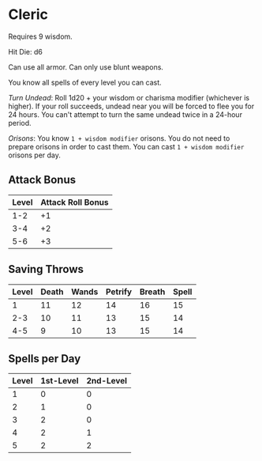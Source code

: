 # Cleric
Requires 9 wisdom.

Hit Die: d6

Can use all armor. Can only use blunt weapons.

You know all spells of every level you can cast.

*Turn Undead*: Roll 1d20 + your wisdom or charisma modifier (whichever is higher). If your roll succeeds, undead near you will be forced to flee you for 24 hours. You can't attempt to turn the same undead twice in a 24-hour period.

*Orisons*: You know `1 + wisdom modifier` orisons. You do not need to prepare orisons in order to cast them. You can cast `1 + wisdom modifier` orisons per day.

## Attack Bonus
| Level | Attack Roll Bonus |
|-------|-------------------|
| 1-2   | +1                |
| 3-4   | +2                |
| 5-6   | +3                |

## Saving Throws
| Level | Death | Wands | Petrify | Breath | Spell |
|-------|-------|-------|---------|--------|-------|
| 1     | 11    | 12    | 14      | 16     | 15    |
| 2-3   | 10    | 11    | 13      | 15     | 14    |
| 4-5   | 9     | 10    | 13      | 15     | 14    |

## Spells per Day
| Level | 1st-Level | 2nd-Level |
|-------|-----------|-----------|
| 1     | 0         | 0         |
| 2     | 1         | 0         |
| 3     | 2         | 0         |
| 4     | 2         | 1         |
| 5     | 2         | 2         |   

